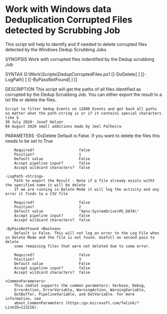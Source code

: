 # Work with Windows data Deduplication Corrupted Files detected by Scrubbing Job
This script will help to identify and if needed to delete corrupted files detected by the Windows Dedup Scrubbing Jobs

SYNOPSIS
    Work with corrupted files indentified by the Dedup scrubbing Job
    
    
SYNTAX
    G:\Work\Scripts\DedupCorruptedFiles.ps1 [[-DoDelete] <Boolean>] [[-LogPath] <String>] [[-ByPassNotFound] <Boolean>] [<CommonParameters>]
    
    
DESCRIPTION
    This script will get the paths of all files identified as corrupted by the Dedup Scrubbing Job. You can either export the result to a txt file or 
    delete the files.
    
    Script to filter Dedup Events on 12800 Events and get back all paths no matter what the path-string is or if it contains special characters like $
    30 July 2020: Josef Holzer 
    04 August 2020 small additions made by Joel Palheira
    

PARAMETERS
    -DoDelete <Boolean>
        Default is False. If you want to delete the files this needs to be set to True
        
        Required?                    false
        Position?                    1
        Default value                False
        Accept pipeline input?       false
        Accept wildcard characters?  false
        
    -LogPath <String>
        Path to export the Result - Note if a file already exists witht the specified name it will be delete
        If we are running in Delete Mode it will log the activity and any error it finds to a CSV file
        
        Required?                    false
        Position?                    2
        Default value                "$env:SystemDrive\MS_DATA\"
        Accept pipeline input?       false
        Accept wildcard characters?  false
        
    -ByPassNotFound <Boolean>
        Default is False. This will not log an error to the Log File when in Delete Mode and the file is not found. Usefull on second pass to delete 
        some remaining files that were not deleted due to some error.
        
        Required?                    false
        Position?                    3
        Default value                False
        Accept pipeline input?       false
        Accept wildcard characters?  false
        
    <CommonParameters>
        This cmdlet supports the common parameters: Verbose, Debug,
        ErrorAction, ErrorVariable, WarningAction, WarningVariable,
        OutBuffer, PipelineVariable, and OutVariable. For more information, see 
        about_CommonParameters (https:/go.microsoft.com/fwlink/?LinkID=113216). 
